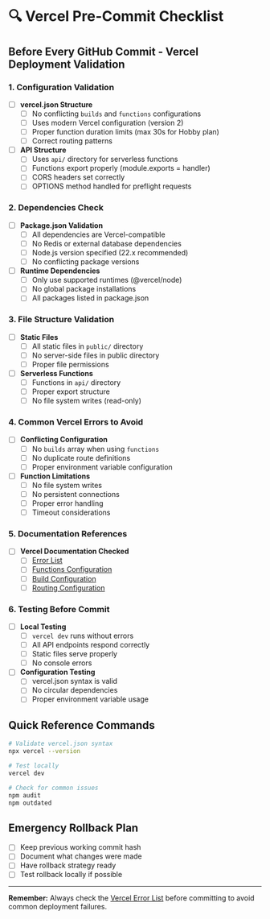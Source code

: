# 🔍 Vercel Pre-Commit Checklist

## Before Every GitHub Commit - Vercel Deployment Validation

### 1. Configuration Validation
- [ ] **vercel.json Structure**
  - [ ] No conflicting `builds` and `functions` configurations
  - [ ] Uses modern Vercel configuration (version 2)
  - [ ] Proper function duration limits (max 30s for Hobby plan)
  - [ ] Correct routing patterns

- [ ] **API Structure**
  - [ ] Uses `api/` directory for serverless functions
  - [ ] Functions export properly (module.exports = handler)
  - [ ] CORS headers set correctly
  - [ ] OPTIONS method handled for preflight requests

### 2. Dependencies Check
- [ ] **Package.json Validation**
  - [ ] All dependencies are Vercel-compatible
  - [ ] No Redis or external database dependencies
  - [ ] Node.js version specified (22.x recommended)
  - [ ] No conflicting package versions

- [ ] **Runtime Dependencies**
  - [ ] Only use supported runtimes (@vercel/node)
  - [ ] No global package installations
  - [ ] All packages listed in package.json

### 3. File Structure Validation
- [ ] **Static Files**
  - [ ] All static files in `public/` directory
  - [ ] No server-side files in public directory
  - [ ] Proper file permissions

- [ ] **Serverless Functions**
  - [ ] Functions in `api/` directory
  - [ ] Proper export structure
  - [ ] No file system writes (read-only)

### 4. Common Vercel Errors to Avoid
- [ ] **Conflicting Configuration**
  - [ ] No `builds` array when using `functions`
  - [ ] No duplicate route definitions
  - [ ] Proper environment variable configuration

- [ ] **Function Limitations**
  - [ ] No file system writes
  - [ ] No persistent connections
  - [ ] Proper error handling
  - [ ] Timeout considerations

### 5. Documentation References
- [ ] **Vercel Documentation Checked**
  - [ ] [Error List](https://vercel.com/docs/errors/error-list)
  - [ ] [Functions Configuration](https://vercel.com/docs/functions)
  - [ ] [Build Configuration](https://vercel.com/docs/builds)
  - [ ] [Routing Configuration](https://vercel.com/docs/routing)

### 6. Testing Before Commit
- [ ] **Local Testing**
  - [ ] `vercel dev` runs without errors
  - [ ] All API endpoints respond correctly
  - [ ] Static files serve properly
  - [ ] No console errors

- [ ] **Configuration Testing**
  - [ ] vercel.json syntax is valid
  - [ ] No circular dependencies
  - [ ] Proper environment variable usage

## Quick Reference Commands

```bash
# Validate vercel.json syntax
npx vercel --version

# Test locally
vercel dev

# Check for common issues
npm audit
npm outdated
```

## Emergency Rollback Plan
- [ ] Keep previous working commit hash
- [ ] Document what changes were made
- [ ] Have rollback strategy ready
- [ ] Test rollback locally if possible

---

**Remember:** Always check the [Vercel Error List](https://vercel.com/docs/errors/error-list) before committing to avoid common deployment failures.
